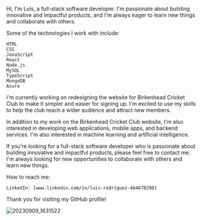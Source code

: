 Hi, I'm Luis, a full-stack software developer. I'm passionate about building innovative and impactful products, and I'm always eager to learn new things and collaborate with others.

Some of the technologies I work with include:

    HTML
    CSS
    JavaScript
    React
    Node.js
    MySQL
    TypeScript
    MongoDB
    Azure

I'm currently working on redesigning the website for Birkenhead Cricket Club to make it simpler and easier for signing up. I'm excited to use my skills to help the club reach a wider audience and attract new members.

In addition to my work on the Birkenhead Cricket Club website, I'm also interested in developing web applications, mobile apps, and backend services. I'm also interested in machine learning and artificial intelligence.

If you're looking for a full-stack software developer who is passionate about building innovative and impactful products, please feel free to contact me. I'm always looking for new opportunities to collaborate with others and learn new things.

How to reach me:

    LinkedIn: [www.linkedin.com/in/luis-rodríguez-4b4678290]
   

Thank you for visiting my GitHub profile!

![20230909_1631522](https://github.com/WeisshorNz/WeisshorNz/assets/132241283/bf4cdd4e-756f-414d-a4f9-413d884be55b)

